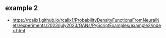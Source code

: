 ## example 2

* https://rcalix1.github.io/rcalix1/ProbabilityDensityFunctionsFromNeuralNets/experiments/2023/july2023/GANs/PyScriptExamples/example2/index.html
